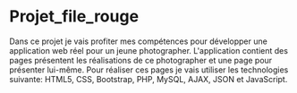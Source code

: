 # Projet_file_rouge
Dans ce projet je vais profiter mes compétences pour développer une application web réel pour un jeune photographer. L'application contient des pages présentent les réalisations de ce photographer et une page pour présenter lui-même. Pour réaliser ces pages je vais utiliser les technologies suivante: HTML5, CSS, Bootstrap, PHP, MySQL, AJAX, JSON et JavaScript.